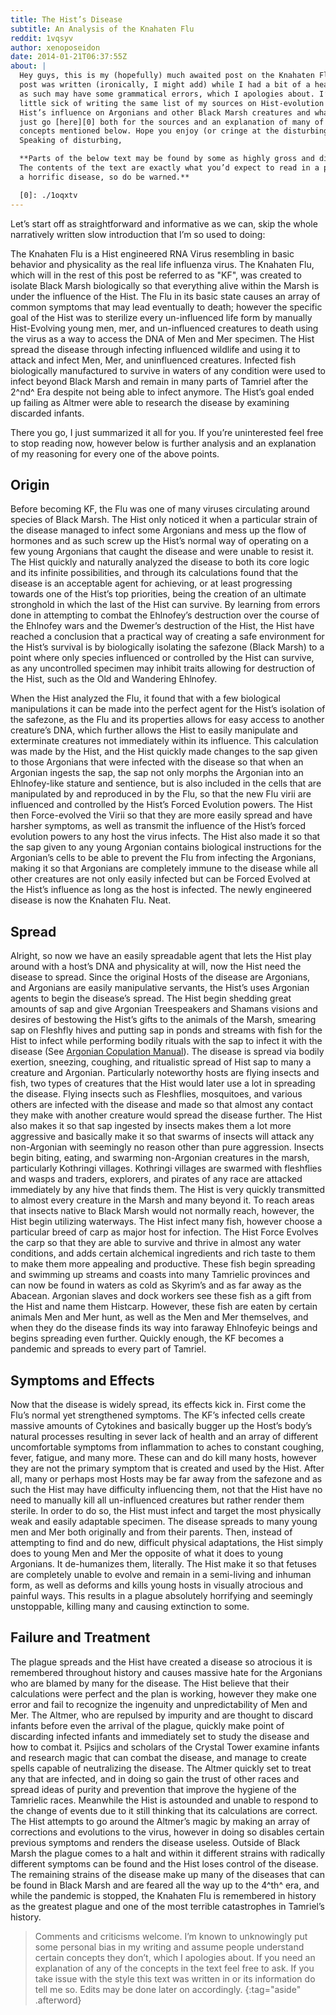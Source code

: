 ```yaml
---
title: The Hist’s Disease
subtitle: An Analysis of the Knahaten Flu
reddit: 1vqsyv
author: xenoposeidon
date: 2014-01-21T06:37:55Z
about: |
  Hey guys, this is my (hopefully) much awaited post on the Knahaten Flu. This
  post was written (ironically, I might add) while I had a bit of a headache and
  as such may have some grammatical errors, which I apologies about. I’m a
  little sick of writing the same list of my sources on Hist-evolution and the
  Hist’s influence on Argonians and other Black Marsh creatures and whatnot, so
  just go [here][0] both for the sources and an explanation of many of the
  concepts mentioned below. Hope you enjoy (or cringe at the disturbing parts).
  Speaking of disturbing,

  **Parts of the below text may be found by some as highly gross and disturbing.
  The contents of the text are exactly what you’d expect to read in a post about
  a horrific disease, so do be warned.**

  [0]: ./1oqxtv
---
```


Let’s start off as straightforward and informative as we can, skip the whole
narratively written slow introduction that I’m so used to doing:

The Knahaten Flu is a Hist engineered RNA Virus resembling in basic behavior and
physicality as the real life influenza virus. The Knahaten Flu, which will in
the rest of this post be referred to as "KF", was created to isolate Black Marsh
biologically so that everything alive within the Marsh is under the influence of
the Hist. The Flu in its basic state causes an array of common symptoms that may
lead eventually to death; however the specific goal of the Hist was to sterilize
every un-influenced life form by manually Hist-Evolving young men, mer, and
un-influenced creatures to death using the virus as a way to access the DNA of
Men and Mer specimen. The Hist spread the disease through infecting influenced
wildlife and using it to attack and infect Men, Mer, and uninfluenced creatures.
Infected fish biologically manufactured to survive in waters of any condition
were used to infect beyond Black Marsh and remain in many parts of Tamriel after
the 2^nd^ Era despite not being able to infect anymore. The Hist’s goal ended up
failing as Altmer were able to research the disease by examining discarded
infants.

There you go, I just summarized it all for you. If you’re uninterested feel free
to stop reading now, however below is further analysis and an explanation of my
reasoning for every one of the above points.

## Origin

Before becoming KF, the Flu was one of many viruses circulating around species
of Black Marsh. The Hist only noticed it when a particular strain of the disease
managed to infect some Argonians and mess up the flow of hormones and as such
screw up the Hist’s normal way of operating on a few young Argonians that caught
the disease and were unable to resist it. The Hist quickly and naturally
analyzed the disease to both its core logic and its infinite possibilities, and
through its calculations found that the disease is an acceptable agent for
achieving, or at least progressing towards one of the Hist’s top priorities,
being the creation of an ultimate stronghold in which the last of the Hist can
survive. By learning from errors done in attempting to combat the Ehlnofey’s
destruction over the course of the Ehlnofey wars and the Dwemer’s destruction of
the Hist, the Hist have reached a conclusion that a practical way of creating a
safe environment for the Hist’s survival is by biologically isolating the
safezone (Black Marsh) to a point where only species influenced or controlled by
the Hist can survive, as any uncontrolled specimen may inhibit traits allowing
for destruction of the Hist, such as the Old and Wandering Ehlnofey.

When the Hist analyzed the Flu, it found that with a few biological
manipulations it can be made into the perfect agent for the Hist’s isolation of
the safezone, as the Flu and its properties allows for easy access to another
creature’s DNA, which further allows the Hist to easily manipulate and
exterminate creatures not immediately within its influence. This calculation was
made by the Hist, and the Hist quickly made changes to the sap given to those
Argonians that were infected with the disease so that when an Argonian ingests
the sap, the sap not only morphs the Argonian into an Ehlnofey-like stature and
sentience, but is also included in the cells that are manipulated by and
reproduced in by the Flu, so that the new Flu virii are influenced and
controlled by the Hist’s Forced Evolution powers. The Hist then Force-evolved
the Virii so that they are more easily spread and have harsher symptoms, as well
as transmit the influence of the Hist’s forced evolution powers to any host the
virus infects. The Hist also made it so that the sap given to any young Argonian
contains biological instructions for the Argonian’s cells to be able to prevent
the Flu from infecting the Argonians, making it so that Argonians are completely
immune to the disease while all other creatures are not only easily infected but
can be Forced Evolved at the Hist’s influence as long as the host is infected.
The newly engineered disease is now the Knahaten Flu. Neat.

## Spread

Alright, so now we have an easily spreadable agent that lets the Hist play
around with a host’s DNA and physicality at will, now the Hist need the disease
to spread. Since the original Hosts of the disease are Argonians, and Argonians
are easily manipulative servants, the Hist’s uses Argonian agents to begin the
disease’s spread. The Hist begin shedding great amounts of sap and give Argonian
Treespeakers and Shamans visions and desires of bestowing the Hist’s gifts to
the animals of the Marsh, smearing sap on Fleshfly hives and putting sap in
ponds and streams with fish for the Hist to infect while performing bodily
rituals with the sap to infect it with the disease (See [Argonian Copulation
Manual][0]). The disease is spread via bodily exertion, sneezing, coughing, and
ritualistic spread of Hist sap to many a creature and Argonian. Particularly
noteworthy hosts are flying insects and fish, two types of creatures that the
Hist would later use a lot in spreading the disease. Flying insects such as
Fleshflies, mosquitoes, and various others are infected with the disease and
made so that almost any contact they make with another creature would spread the
disease further. The Hist also makes it so that sap ingested by insects makes
them a lot more aggressive and basically make it so that swarms of insects will
attack any non-Argonian with seemingly no reason other than pure aggression.
Insects begin biting, eating, and swarming non-Argonian creatures in the marsh,
particularly Kothringi villages. Kothringi villages are swarmed with fleshflies
and wasps and traders, explorers, and pirates of any race are attacked
immediately by any hive that finds them. The Hist is very quickly transmitted to
almost every creature in the Marsh and many beyond it. To reach areas that
insects native to Black Marsh would not normally reach, however, the Hist begin
utilizing waterways. The Hist infect many fish, however choose a particular
breed of carp as major host for infection. The Hist Force Evolves the carp so
that they are able to survive and thrive in almost any water conditions, and
adds certain alchemical ingredients and rich taste to them to make them more
appealing and productive. These fish begin spreading and swimming up streams and
coasts into many Tamrielic provinces and can now be found in waters as cold as
Skyrim’s and as far away as the Abacean. Argonian slaves and dock workers see
these fish as a gift from the Hist and name them Histcarp. However, these fish
are eaten by certain animals Men and Mer hunt, as well as the Men and Mer
themselves, and when they do the disease finds its way into faraway Ehlnofeyic
beings and begins spreading even further. Quickly enough, the KF becomes a
pandemic and spreads to every part of Tamriel.

## Symptoms and Effects

Now that the disease is widely spread, its effects kick in. First come the Flu’s
normal yet strengthened symptoms. The KF’s infected cells create massive amounts
of Cytokines and basically bugger up the Host’s body’s natural processes
resulting in sever lack of health and an array of different uncomfortable
symptoms from inflammation to aches to constant coughing, fever, fatigue, and
many more. These can and do kill many hosts, however they are not the primary
symptom that is created and used by the Hist. After all, many or perhaps most
Hosts may be far away from the safezone and as such the Hist may have difficulty
influencing them, not that the Hist have no need to manually kill all
un-influenced creatures but rather render them sterile. In order to do so, the
Hist must infect and target the most physically weak and easily adaptable
specimen. The disease spreads to many young men and Mer both originally and from
their parents. Then, instead of attempting to find and do new, difficult
physical adaptations, the Hist simply does to young Men and Mer the opposite of
what it does to young Argonians. It de-humanizes them, literally. The Hist make
it so that fetuses are completely unable to evolve and remain in a semi-living
and inhuman form, as well as deforms and kills young hosts in visually atrocious
and painful ways. This results in a plague absolutely horrifying and seemingly
unstoppable, killing many and causing extinction to some.

## Failure and Treatment

The plague spreads and the Hist have created a disease so atrocious it is
remembered throughout history and causes massive hate for the Argonians who are
blamed by many for the disease. The Hist believe that their calculations were
perfect and the plan is working, however they make one error and fail to
recognize the ingenuity and unpredictability of Men and Mer. The Altmer, who are
repulsed by impurity and are thought to discard infants before even the arrival
of the plague, quickly make point of discarding infected infants and immediately
set to study the disease and how to combat it. Psijics and scholars of the
Crystal Tower examine infants and research magic that can combat the disease,
and manage to create spells capable of neutralizing the disease. The Altmer
quickly set to treat any that are infected, and in doing so gain the trust of
other races and spread ideas of purity and prevention that improve the hygiene
of the Tamrielic races. Meanwhile the Hist is astounded and unable to respond to
the change of events due to it still thinking that its calculations are correct.
The Hist attempts to go around the Altmer’s magic by making an array of
corrections and evolutions to the virus, however in doing so disables certain
previous symptoms and renders the disease useless. Outside of Black Marsh the
plague comes to a halt and within it different strains with radically different
symptoms can be found and the Hist loses control of the disease. The remaining
strains of the disease make up many of the diseases that can be found in Black
Marsh and are feared all the way up to the 4^th^ era, and while the pandemic is
stopped, the Knahaten Flu is remembered in history as the greatest plague and
one of the most terrible catastrophes in Tamriel’s history.

> Comments and criticisms welcome. I’m known to unknowingly put some personal
> bias in my writing and assume people understand certain concepts they don’t,
> which I apologies about. If you need an explanation of any of the concepts in
> the text feel free to ask. If you take issue with the style this text was
> written in or its information do tell me so. Edits may be done later on
> accordingly.
{:tag="aside" .afterword}

[0]: https://monkeytruth.net/forum/index.php?topic=18.0
